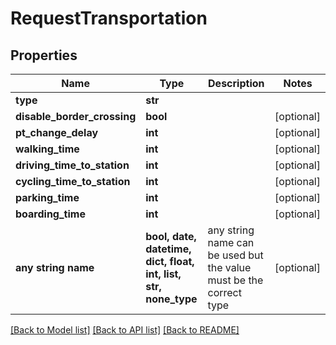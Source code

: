 # RequestTransportation


## Properties
Name | Type | Description | Notes
------------ | ------------- | ------------- | -------------
**type** | **str** |  | 
**disable_border_crossing** | **bool** |  | [optional] 
**pt_change_delay** | **int** |  | [optional] 
**walking_time** | **int** |  | [optional] 
**driving_time_to_station** | **int** |  | [optional] 
**cycling_time_to_station** | **int** |  | [optional] 
**parking_time** | **int** |  | [optional] 
**boarding_time** | **int** |  | [optional] 
**any string name** | **bool, date, datetime, dict, float, int, list, str, none_type** | any string name can be used but the value must be the correct type | [optional]

[[Back to Model list]](../README.md#documentation-for-models) [[Back to API list]](../README.md#documentation-for-api-endpoints) [[Back to README]](../README.md)


